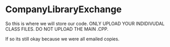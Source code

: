 # CompanyLibraryExchange

So this is where we will store our code. ONLY UPLOAD YOUR INDIDIVUDAL CLASS FILES. DO NOT UPLOAD THE MAIN .CPP. 

If so its still okay because we were all emailed copies. 
